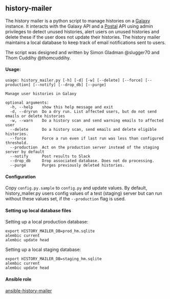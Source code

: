 ## history-mailer

The history mailer is a python script to manage histories on a [Galaxy](https://github.com/galaxyproject/galaxy) instance. It interacts with the Galaxy API and a [Postal](https://github.com/postalserver/postal) API using admin privileges to detect unused histories, alert users on unused histories and delete these if the user does not update their histories. The history mailer maintains a local database to keep track of email notifications sent to users.

The script was designed and written by Simon Gladman @slugger70 and Thom Cuddihy @thomcuddihy.

#### Usage:
```
usage: history_mailer.py [-h] [-d] [-w] [--delete] [--force] [--production] [--notify] [--drop_db] [--purge]

Manage user histories in Galaxy

optional arguments:
  -h, --help    show this help message and exit
  -d, --dryrun  Do a dry run. List affected users, but do not send emails or delete histories
  -w, --warn    Do a history scan and send warning emails to affected user
  --delete      Do a history scan, send emails and delete eligible histories.
  --force       Force a run even if last run was less than configured threshold.
  --production  Act on the production server instead of the staging server by default
  --notify      Post results to Slack
  --drop_db     Drop associated database. Does not do processing.
  --purge       Purges previously deleted histories.
```

#### Configuration

Copy `config.py.sample` to `config.py` and update values. By default, history_mailer.py users config values of a test (staging) server but can run without these values set, if the `--production` flag is used.

#### Setting up local database files
Setting up a local production database:

```
export HISTORY_MAILER_DB=prod_hm.sqlite
alembic current
alembic update head
```

Setting up a local staging database:

```
export HISTORY_MAILER_DB=staging_hm.sqlite
alembic current
alembic update head
```

#### Ansible role

[ansible-history-mailer](https://github.com/usegalaxy-au/ansible-history-mailer)


